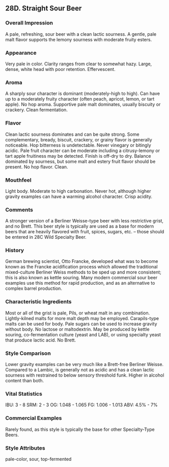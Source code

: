 ## 28D. Straight Sour Beer

### Overall Impression

A pale, refreshing, sour beer with a clean lactic sourness. A gentle, pale malt flavor supports the lemony sourness with moderate fruity esters.

### Appearance

Very pale in color. Clarity ranges from clear to somewhat hazy. Large, dense, white head with poor retention. Effervescent.

### Aroma

A sharply sour character is dominant (moderately-high to high). Can have up to a moderately fruity character (often peach, apricot, lemon, or tart apple). No hop aroma. Supportive pale malt dominates, usually biscuity or crackery. Clean fermentation.

### Flavor

Clean lactic sourness dominates and can be quite strong. Some complementary, bready, biscuit, crackery, or grainy flavor is generally noticeable. Hop bitterness is undetectable. Never vinegary or bitingly acidic. Pale fruit character can be moderate including a citrusy-lemony or tart apple fruitiness may be detected. Finish is off-dry to dry. Balance dominated by sourness, but some malt and estery fruit flavor should be present. No hop flavor. Clean.

### Mouthfeel

Light body. Moderate to high carbonation. Never hot, although higher gravity examples can have a warming alcohol character. Crisp acidity.

### Comments

A stronger version of a Berliner Weisse-type beer with less restrictive grist, and no Brett. This beer style is typically are used as a base for modern beers that are heavily flavored with fruit, spices, sugars, etc. – those should be entered in 28C Wild Specialty Beer.

### History

German brewing scientist, Otto Francke, developed what was to become known as the Francke acidification process which allowed the traditional mixed-culture Berliner Weiss methods to be sped up and more consistent; this is also known as kettle souring. Many modern commercial sour beer examples use this method for rapid production, and as an alternative to complex barrel production.

### Characteristic Ingredients

Most or all of the grist is pale, Pils, or wheat malt in any combination. Lightly-kilned malts for more malt depth may be employed. Carapils-type malts can be used for body. Pale sugars can be used to increase gravity without body. No lactose or maltodextrin. May be produced by kettle souring, co-fermentation culture (yeast and LAB), or using specialty yeast that produce lactic acid. No Brett.

### Style Comparison

Lower gravity examples can be very much like a Brett-free Berliner Weisse. Compared to a Lambic, is generally not as acidic and has a clean lactic sourness with restrained to below sensory threshold funk. Higher in alcohol content than both.

### Vital Statistics

IBU: 3 - 8
SRM: 2 - 3
OG: 1.048 - 1.065
FG: 1.006 - 1.013
ABV: 4.5% - 7%

### Commercial Examples

Rarely found, as this style is typically the base for other Specialty-Type Beers.

### Style Attributes

pale-color, sour, top-fermented